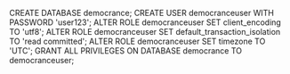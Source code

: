CREATE DATABASE democrance;
CREATE USER democranceuser WITH PASSWORD 'user123';
ALTER ROLE democranceuser SET client_encoding TO 'utf8';
ALTER ROLE democranceuser SET default_transaction_isolation TO 'read committed';
ALTER ROLE democranceuser SET timezone TO 'UTC';
GRANT ALL PRIVILEGES ON DATABASE democrance TO democranceuser;
